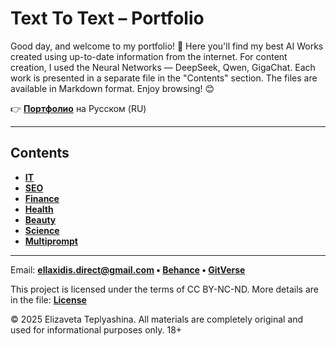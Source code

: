 # Text To Text – Portfolio

Good day, and welcome to my portfolio! 🙌 Here you'll find my best AI Works created using up-to-date information from the internet. For content creation, I used the Neural Networks — DeepSeek, Qwen, GigaChat. Each work is presented in a separate file in the "Contents" section. The files are available in Markdown format. Enjoy browsing! 😊

👉 **[Портфолио](README_RU.md)** на Русском (RU)

---

## Contents

- **[IT](CONTENTS_EN/IT_EN.md)**
- **[SEO](CONTENTS_EN/SEO_EN.md)**
- **[Finance](CONTENTS_EN/Finance_EN.md)**
- **[Health](CONTENTS_EN/Health_EN.md)**
- **[Beauty](CONTENTS_EN/Beauty_EN.md)**
- **[Science](CONTENTS_EN/Science_EN.md)**
- **[Multiprompt](CONTENTS_EN/Multiprompt_EN.md)**

---

Email: **ellaxidis.direct@gmail.com &bull; [Behance](https://www.behance.net/ellaxidis) &bull; [GitVerse](https://gitverse.ru/ellaxidis)**

This project is licensed under the terms of CC BY-NC-ND. More details are in the file: **[License](LICENSE.md)**

&copy; 2025 Elizaveta Teplyashina. All materials are completely original and used for informational purposes only. 18+  
